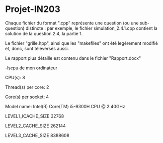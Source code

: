 # Projet-IN203

Chaque fichier du format ".cpp" représente une question (ou une sub-question) distincte : par exemple, le fichier simulation_2.4.1.cpp contient la solution de la question 2.4, la partie 1. 

Le fichier "grille.hpp", ainsi que les "makefiles" ont été legèrement modifié et, donc, sont téléversés aussi. 

Le rapport plus détaille est contenu dans le fichier "Rapport.docx"

-lscpu de mon ordinateur 

CPU(s):              8

Thread(s) per core:  2

Core(s) per socket:  4

Model name:          Intel(R) Core(TM) i5-9300H CPU @ 2.40GHz

LEVEL1_ICACHE_SIZE                 32768

LEVEL2_CACHE_SIZE                  262144

LEVEL3_CACHE_SIZE                  8388608
